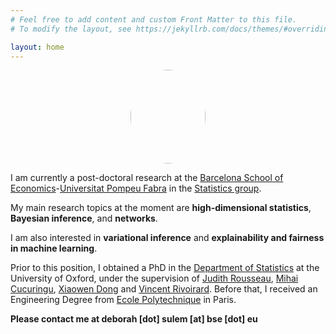 ```yaml
---
# Feel free to add content and custom Front Matter to this file.
# To modify the layout, see https://jekyllrb.com/docs/themes/#overriding-theme-defaults

layout: home
---
```


<p align="center">
  <img src="../images/IMG_20210630_085720.jpg" class="pull-left" style="text-align:center; height:150px; width:120px; border-radius:100%"/>
</p>


I am currently a post-doctoral research at the [Barcelona School of Economics](https://bse.eu/)-[Universitat Pompeu Fabra](https://www.upf.edu/) in the [Statistics group](https://sites.google.com/view/stats-upf/).

My main research topics at the moment are **high-dimensional statistics**, **Bayesian inference**, and **networks**.

I am also interested in **variational inference** and **explainability and fairness in machine learning**.

Prior to this position, I obtained a PhD in the [Department of Statistics](http://www.stats.ox.ac.uk/) at the University of Oxford, under the supervision of [Judith Rousseau](http://www.stats.ox.ac.uk/~rousseau/), [Mihai Cucuringu](http://www.stats.ox.ac.uk/~cucuringu), [Xiaowen Dong](https://web.media.mit.edu/~xdong/) and [Vincent Rivoirard](https://www.ceremade.dauphine.fr/~rivoirar/).
Before that, I received an Engineering Degree from [Ecole Polytechnique](https://www.polytechnique.edu/) in Paris. 


**Please contact me at deborah [dot] sulem [at] bse [dot] eu**
